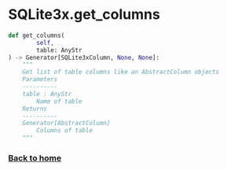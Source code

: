 # SQLite3x.get_columns

```python
def get_columns(
        self,
        table: AnyStr
) -> Generator[SQLite3xColumn, None, None]:
    """
    Get list of table columns like an AbstractColumn objects
    Parameters
    ----------
    table : AnyStr
        Name of table
    Returns
    ----------
    Generator[AbstractColumn]
        Columns of table
    """
```

### [Back to home](README.md)